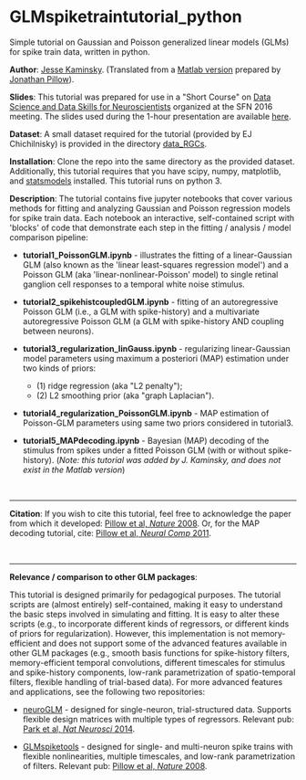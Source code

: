 # GLMspiketraintutorial_python

Simple tutorial on Gaussian and Poisson generalized linear models
(GLMs) for spike train data, written in python.  

**Author**: [Jesse Kaminsky](https://scholar.google.com/citations?user=ZY1PtQ4AAAAJ&hl=en).
(Translated from a [Matlab version](https://github.com/pillowlab/GLMspiketraintutorial) prepared by [Jonathan Pillow](http://pillowlab.princeton.edu)).

**Slides**: This tutorial was prepared for use in a
"Short Course" on [Data Science and Data Skills for Neuroscientists](https://neuronline.sfn.org/scientific-research/data-science-and-data-skills-for-neuroscientists#:~:text=Data%20science%20is%20fast%2Dgrowing,be%20used%20in%20different%20circumstances) organized at the SFN 2016 meeting. The slides used during the 1-hour
presentation are available [here](https://github.com/pillowlab/GLMspiketraintutorial/blob/master/slides/slides_SFNshortcourse_Nov2016.pdf). 

**Dataset**:  A small dataset required for the tutorial (provided by EJ Chichilnisky) is provided in the directory [data_RGCs](https://github.com/pillowlab/GLMspiketraintutorial_python/tree/main/data_RGCs).

**Installation**: Clone the repo into the same directory as the provided dataset. Additionally, this tutorial requires that you have scipy, numpy, matplotlib, and [statsmodels](https://www.statsmodels.org/dev/install.html) installed. This tutorial runs on python 3.

**Description**: The tutorial contains five jupyter notebooks that cover various methods for fitting and analyzing Gaussian and Poisson regression models for spike train data. Each notebook an interactive, self-contained script with 'blocks' of code that demonstrate each step in the fitting / analysis / model comparison pipeline:

* **tutorial1_PoissonGLM.ipynb** - illustrates the fitting of a
linear-Gaussian GLM (also known as the 'linear least-squares
regression model') and a Poisson GLM (aka 'linear-nonlinear-Poisson'
model) to single retinal ganglion cell responses to a temporal white
noise stimulus.

* **tutorial2_spikehistcoupledGLM.ipynb** - fitting of an autoregressive
Poisson GLM (i.e., a GLM with spike-history) and a multivariate
autoregressive Poisson GLM (a GLM with spike-history AND coupling
between neurons).

* **tutorial3_regularization_linGauss.ipynb** - regularizing
  linear-Gaussian model  parameters using maximum a posteriori (MAP)
  estimation under two kinds of priors:
  - (1) ridge regression (aka  "L2 penalty"); 
  - (2) L2 smoothing prior (aka "graph Laplacian").  


* **tutorial4_regularization_PoissonGLM.ipynb** - MAP estimation of
  Poisson-GLM parameters using same two priors considered in
  tutorial3.

* **tutorial5_MAPdecoding.ipynb** - Bayesian (MAP) decoding of the stimulus from spikes under a fitted Poisson GLM (with or without spike-history).  (_Note: this tutorial was added by J. Kaminsky, and does not exist in the Matlab version_)
 
 <br>
 
------- 

**Citation**:  If you wish to cite this tutorial, feel free to acknowledge the paper from which it developed: [Pillow et al, *Nature* 2008](http://pillowlab.princeton.edu/pubs/abs_Pillow08_nature.html).  Or, for the MAP decoding tutorial, cite: [Pillow et al, *Neural Comp* 2011](http://pillowlab.princeton.edu/pubs/abs_pillow11_NC.html).
 



 <br>

-------

**Relevance / comparison to other GLM packages**:

This tutorial is designed primarily for pedagogical purposes. The
tutorial scripts are (almost entirely) self-contained, making it easy
to understand the basic steps involved in simulating and fitting. It
is easy to alter these scripts (e.g., to incorporate different kinds
of regressors, or different kinds of priors for
regularization). However, this implementation is not memory-efficient
and does not support some of the advanced features available in other
GLM packages (e.g., smooth basis functions for spike-history filters,
memory-efficient temporal convolutions, different timescales for
stimulus and spike-history components, low-rank parametrization of
spatio-temporal filters, flexible handling of trial-based data).  For
more advanced features and applications, see the following two
repositories:

- [neuroGLM](http://pillowlab.princeton.edu/code_neuroGLM.html) -
  designed for single-neuron, trial-structured data. Supports flexible design matrices with multiple types of
  regressors. Relevant pub: [Park et al, *Nat Neurosci* 2014](http://pillowlab.princeton.edu/pubs/abs_ParkI_NN14.html).

- [GLMspiketools](http://pillowlab.princeton.edu/code_GLM.html) -
  designed for single- and multi-neuron spike trains with flexible
  nonlinearities, multiple timescales, and low-rank parametrization of
  filters.  Relevant pub: [Pillow et al, *Nature* 2008](http://pillowlab.princeton.edu/pubs/abs_Pillow08_nature.html).
